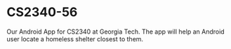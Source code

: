 # CS2340-56

Our Android App for CS2340 at Georgia Tech. The app will help an Android user locate a homeless shelter closest to them.
